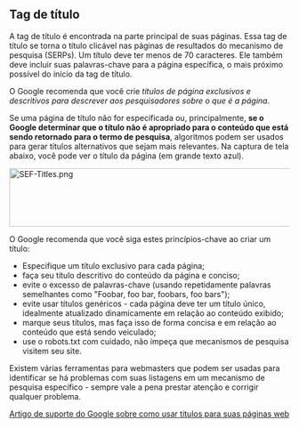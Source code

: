<!-- Filename: Using_The_Title_Tag / Display title: Usando a tag de título -->

## Tag de título

A tag de título é encontrada na parte principal de suas páginas. Essa
tag de título se torna o título clicável nas páginas de resultados do
mecanismo de pesquisa (SERPs). Um título deve ter menos de 70
caracteres. Ele também deve incluir suas palavras-chave para a página
específica, o mais próximo possível do início da tag de título.

O Google recomenda que você crie *títulos de página exclusivos e
descritivos para descrever aos pesquisadores sobre o que é a página*.

Se uma página de título não for especificada ou, principalmente, **se o
Google determinar que o título não é apropriado para o conteúdo que está
sendo retornado para o termo de pesquisa**, algoritmos podem ser usados
para gerar títulos alternativos que sejam mais relevantes. Na captura de
tela abaixo, você pode ver o título da página (em grande texto azul).

<img src="https://docs.joomla.org/images/5/58/SEF-Titles.png"
decoding="async" data-file-width="532" data-file-height="105"
width="532" height="105" alt="SEF-Titles.png" />

O Google recomenda que você siga estes princípios-chave ao criar um
título:

- Especifique um título exclusivo para cada página;
- faça seu título descritivo do conteúdo da página e conciso;
- evite o excesso de palavras-chave (usando repetidamente palavras
  semelhantes como "Foobar, foo bar, foobars, foo bars");
- evite usar títulos genéricos - cada página deve ter um título único,
  idealmente atualizado dinamicamente em relação ao conteúdo exibido;
- marque seus títulos, mas faça isso de forma concisa e em relação ao
  conteúdo que está sendo veiculado;
- use o
  robots.txt
  com cuidado, não impeça que mecanismos de pesquisa visitem seu site.

Existem várias ferramentas para webmasters que podem ser usadas para
identificar se há problemas com suas listagens em um mecanismo de
pesquisa específico - sempre vale a pena prestar atenção e corrigir
qualquer problema.

<a
href="https://developers.google.com/search/docs/advanced/appearance/title-link?visit_id=637844470426698976-1151496030&amp;rd=1"
class="external text" target="_blank"
rel="nofollow noreferrer noopener">Artigo de suporte do Google sobre
como usar títulos para suas páginas web</a>
